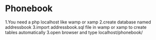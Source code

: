 # Phonebook
 1.You need a php localhost like wamp or xamp
 2.create database named addressbook
 3.import addressbook.sql file in wamp or xamp to create tables automatically
 3.open browser and type localhost/phonebook/ 
